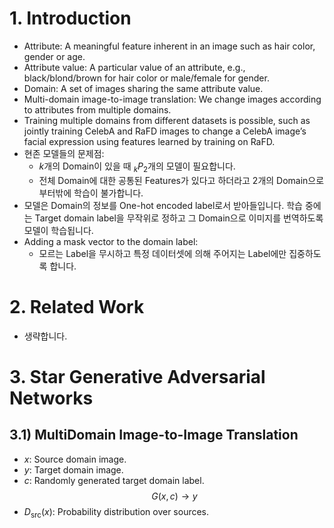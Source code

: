 # 1. Introduction
- Attribute: A meaningful feature inherent in an image such as hair color, gender or age.
- Attribute value: A particular value of an attribute, e.g., black/blond/brown for hair color or male/female for gender.
- Domain: A set of images sharing the same attribute value.
- Multi-domain image-to-image translation: We change images according to attributes from multiple domains.
- Training multiple domains from different datasets is possible, such as jointly training CelebA and RaFD images to change a CelebA image’s facial expression using features learned by training on RaFD.
- 현존 모델들의 문제점:
    - $k$개의 Domain이 있을 때 $_{k}P_{2}$개의 모델이 필요합니다.
    - 전체 Domain에 대한 공통된 Features가 있다고 하더라고 2개의 Domain으로부터밖에 학습이 불가합니다.
- 모델은 Domain의 정보를 One-hot encoded label로서 받아들입니다. 학습 중에는 Target domain label을 무작위로 정하고 그 Domain으로 이미지를 번역하도록 모델이 학습됩니다.
- Adding a mask vector to the domain label:
    - 모르는 Label을 무시하고 특정 데이터셋에 의해 주어지는 Label에만 집중하도록 합니다.

# 2. Related Work
- 생략합니다.

# 3. Star Generative Adversarial Networks
## 3.1) MultiDomain Image-to-Image Translation
- $x$: Source domain image.
- $y$: Target domain image.
- $c$: Randomly generated target domain label.
$$G(x, c) \rightarrow y$$
- $D_{\text{src}}(x)$: Probability distribution over sources.